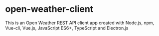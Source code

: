 # open-weather-client
This is an Open Weather REST API client app created with Node.js, npm, Vue-cli, Vue.js, JavaScript ES6+, TypeScript and Electron.js
